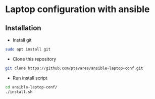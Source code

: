 # Laptop configuration with ansible

## Installation

- Install git
```sh
sudo apt install git
```
- Clone this repository
```sh
git clone https://github.com/ptavares/ansible-laptop-conf.git
```
- Run install script
```sh
cd ansible-laptop-conf/
./install.sh
```
